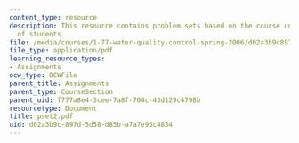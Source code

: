 ```yaml
---
content_type: resource
description: This resource contains problem sets based on the course understanding
  of students.
file: /media/courses/1-77-water-quality-control-spring-2006/d02a3b9c897d5d58d85ba7a7e95c4834_pset2.pdf
file_type: application/pdf
learning_resource_types:
- Assignments
ocw_type: OCWFile
parent_title: Assignments
parent_type: CourseSection
parent_uid: f777a8e4-3cee-7a8f-704c-43d129c4798b
resourcetype: Document
title: pset2.pdf
uid: d02a3b9c-897d-5d58-d85b-a7a7e95c4834
---
```

